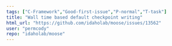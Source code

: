 ```yaml
---
tags: ["C-Framework","Good-first-issue","P-normal","T-task"]
title: "Wall time based default checkpoint writing"
html_url: "https://github.com/idaholab/moose/issues/13562"
user: "permcody"
repo: "idaholab/moose"
---
```



